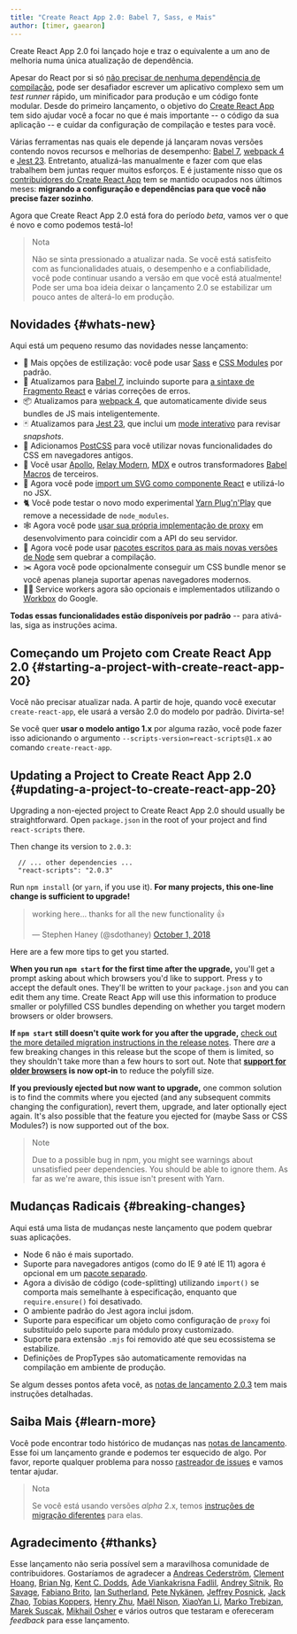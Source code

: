 ```yaml
---
title: "Create React App 2.0: Babel 7, Sass, e Mais"
author: [timer, gaearon]
---
```


Create React App 2.0 foi lançado hoje e traz o equivalente a um ano de melhoria numa única atualização de dependência.

Apesar do React por si só [não precisar de nenhuma dependência de compilação](/docs/create-a-new-react-app.html), pode ser desafiador escrever um aplicativo complexo sem um _test runner_ rápido, um minificador para produção e um código fonte modular. Desde do primeiro lançamento, o objetivo do [Create React App](https://github.com/facebook/create-react-app) tem sido ajudar você a focar no que é mais importante -- o código da sua aplicação -- e cuidar da configuração de compilação e testes para você.

Várias ferramentas nas quais ele depende já lançaram novas versões contendo novos recursos e melhorias de desempenho: [Babel 7](https://babeljs.io/blog/2018/08/27/7.0.0), [webpack 4](https://medium.com/webpack/webpack-4-released-today-6cdb994702d4) e [Jest 23](https://jestjs.io/blog/2018/05/29/jest-23-blazing-fast-delightful-testing.html). Entretanto, atualizá-las manualmente e fazer com que elas trabalhem bem juntas requer muitos esforços. E é justamente nisso que os [contribuidores do Create React App](https://github.com/facebook/create-react-app/graphs/contributors) tem se mantido ocupados nos últimos meses: **migrando a configuração e dependências para que você não precise fazer sozinho**.

Agora que Create React App 2.0 está fora do período _beta_, vamos ver o que é novo e como podemos testá-lo!

>Nota
>
>Não se sinta pressionado a atualizar nada. Se você está satisfeito com as funcionalidades atuais, o desempenho e a confiabilidade, você pode continuar usando a versão em que você está atualmente! Pode ser uma boa ideia deixar o lançamento 2.0 se estabilizar um pouco antes de alterá-lo em produção.

## Novidades {#whats-new}

Aqui está um pequeno resumo das novidades nesse lançamento:

* 🎉 Mais opções de estilização: você pode usar [Sass](https://github.com/facebook/create-react-app/blob/master/packages/react-scripts/template/README.md#adding-a-sass-stylesheet) e [CSS Modules](https://github.com/facebook/create-react-app/blob/master/packages/react-scripts/template/README.md#adding-a-css-modules-stylesheet) por padrão.
* 🐠 Atualizamos para [Babel 7](https://babeljs.io/blog/2018/08/27/7.0.0), incluindo suporte para [a sintaxe de Fragmento React](/docs/fragments.html#short-syntax) e várias correções de erros.
* 📦 Atualizamos para [webpack 4](https://medium.com/webpack/webpack-4-released-today-6cdb994702d4), que automaticamente divide seus bundles de JS mais inteligentemente.
* 🃏 Atualizamos para [Jest 23](https://jestjs.io/blog/2018/05/29/jest-23-blazing-fast-delightful-testing.html), que inclui um [mode interativo](https://jestjs.io/blog/2018/05/29/jest-23-blazing-fast-delightful-testing#interactive-snapshot-mode) para revisar _snapshots_.
* 💄 Adicionamos [PostCSS](https://preset-env.cssdb.org/features#stage-3) para você utilizar novas funcionalidades do CSS em navegadores antigos.
* 💎 Você usar [Apollo](https://github.com/leoasis/graphql-tag.macro#usage), [Relay Modern](https://github.com/facebook/relay/pull/2171#issuecomment-411459604), [MDX](https://github.com/facebook/create-react-app/issues/5149#issuecomment-425396995) e outros transformadores [Babel Macros](https://babeljs.io/blog/2017/09/11/zero-config-with-babel-macros) de terceiros.
* 🌠 Agora você pode [import um SVG como componente React](https://github.com/facebook/create-react-app/blob/master/packages/react-scripts/template/README.md#adding-svgs) e utilizá-lo no JSX.
* 🐈 Você pode testar o novo modo experimental [Yarn Plug'n'Play](https://github.com/yarnpkg/rfcs/pull/101) que remove a necessidade de `node_modules`.
* 🕸 Agora você pode [usar sua própria implementação de proxy](https://github.com/facebook/create-react-app/blob/master/packages/react-scripts/template/README.md#configuring-the-proxy-manually) em desenvolvimento para coincidir com a API do seu servidor.
* 🚀 Agora você pode usar [pacotes escritos para as mais novas versões de Node](https://github.com/sindresorhus/ama/issues/446#issuecomment-281014491)  sem quebrar a compilação.
* ✂️ Agora você pode opcionalmente conseguir um CSS bundle menor se você apenas planeja suportar apenas navegadores modernos.
* 👷‍♀️ Service workers agora são opcionais e implementados utilizando o [Workbox](https://developers.google.com/web/tools/workbox/) do Google.

**Todas essas funcionalidades estão disponíveis por padrão** -- para ativá-las, siga as instruções acima.

## Começando um Projeto com Create React App 2.0 {#starting-a-project-with-create-react-app-20}

Você não precisar atualizar nada. A partir de hoje, quando você executar `create-react-app`, ele usará a versão 2.0 do modelo por padrão. Divirta-se!

Se você quer **usar o modelo antigo 1.x** por alguma razão, você pode fazer isso adicionando o argumento `--scripts-version=react-scripts@1.x` ao comando `create-react-app`.

## Updating a Project to Create React App 2.0 {#updating-a-project-to-create-react-app-20}

Upgrading a non-ejected project to Create React App 2.0 should usually be straightforward. Open `package.json` in the root of your project and find `react-scripts` there.

Then change its version to `2.0.3`:

```js{2}
  // ... other dependencies ...
  "react-scripts": "2.0.3"
```

Run `npm install` (or `yarn`, if you use it). **For many projects, this one-line change is sufficient to upgrade!**

<blockquote class="twitter-tweet" data-conversation="none" data-dnt="true"><p lang="en" dir="ltr">working here... thanks for all the new functionality 👍</p>&mdash; Stephen Haney (@sdothaney) <a href="https://twitter.com/sdothaney/status/1046822703116607490?ref_src=twsrc%5Etfw">October 1, 2018</a></blockquote>

Here are a few more tips to get you started.

**When you run `npm start` for the first time after the upgrade,** you'll get a prompt asking about which browsers you'd like to support. Press `y` to accept the default ones. They'll be written to your `package.json` and you can edit them any time. Create React App will use this information to produce smaller or polyfilled CSS bundles depending on whether you target modern browsers or older browsers.

**If `npm start` still doesn't quite work for you after the upgrade,** [check out the more detailed migration instructions in the release notes](https://github.com/facebook/create-react-app/releases/tag/v2.0.3). There *are* a few breaking changes in this release but the scope of them is limited, so they shouldn't take more than a few hours to sort out. Note that **[support for older browsers](https://github.com/facebook/create-react-app/blob/master/packages/react-app-polyfill/README.md) is now opt-in** to reduce the polyfill size.

**If you previously ejected but now want to upgrade,** one common solution is to find the commits where you ejected (and any subsequent commits changing the configuration), revert them, upgrade, and later optionally eject again. It's also possible that the feature you ejected for (maybe Sass or CSS Modules?) is now supported out of the box.

>Note
>
>Due to a possible bug in npm, you might see warnings about unsatisfied peer dependencies. You should be able to ignore them. As far as we're aware, this issue isn't present with Yarn.

## Mudanças Radicais {#breaking-changes}

Aqui está uma lista de mudanças neste lançamento que podem quebrar suas aplicações.

* Node 6 não é mais suportado.
* Suporte para navegadores antigos (como do IE 9 até IE 11) agora é opcional em um [pacote separado](https://github.com/facebook/create-react-app/tree/master/packages/react-app-polyfill).
* Agora a divisão de código (code-splitting) utilizando `import()` se comporta mais semelhante à especificação, enquanto que `require.ensure()` foi desativado.
* O ambiente padrão do Jest agora inclui jsdom.
* Suporte para especificar um objeto como configuração de `proxy` foi substituído pelo suporte para módulo proxy customizado.
* Suporte para extensão `.mjs` foi removido até que seu ecossistema se estabilize.
* Definições de PropTypes são automaticamente removidas na compilação em ambiente de produção.

Se algum desses pontos afeta você, as [notas de lançamento 2.0.3](https://github.com/facebook/create-react-app/releases/tag/v2.0.3) tem mais instruções detalhadas.

## Saiba Mais {#learn-more}

Você pode encontrar todo histórico de mudanças nas [notas de lançamento](https://github.com/facebook/create-react-app/releases/tag/v2.0.3). Esse foi um lançamento grande e podemos ter esquecido de algo. Por favor, reporte qualquer problema para nosso [rastreador de issues](https://github.com/facebook/create-react-app/issues/new) e vamos tentar ajudar.

>Nota
>
>Se você está usando versões _alpha_ 2.x, temos [instruções de migração diferentes](https://gist.github.com/gaearon/8650d1c70e436e5eff01f396dffc4114) para elas.

## Agradecimento {#thanks}

Esse lançamento não seria possível sem a maravilhosa comunidade de contribuidores. Gostaríamos de agradecer a [Andreas Cederström](https://github.com/andriijas), [Clement Hoang](https://github.com/clemmy), [Brian Ng](https://github.com/existentialism), [Kent C. Dodds](https://github.com/kentcdodds), [Ade Viankakrisna Fadlil](https://github.com/viankakrisna), [Andrey Sitnik](https://github.com/ai), [Ro Savage](https://github.com/ro-savage), [Fabiano Brito](https://github.com/Fabianopb), [Ian Sutherland](https://github.com/iansu), [Pete Nykänen](https://github.com/petetnt), [Jeffrey Posnick](https://github.com/jeffposnick), [Jack Zhao](https://github.com/bugzpodder), [Tobias Koppers](https://github.com/sokra), [Henry Zhu](https://github.com/hzoo), [Maël Nison](https://github.com/arcanis), [XiaoYan Li](https://github.com/lixiaoyan), [Marko Trebizan](https://github.com/themre), [Marek Suscak](https://github.com/mareksuscak), [Mikhail Osher](https://github.com/miraage) e vários outros que testaram e ofereceram _feedback_ para esse lançamento.
